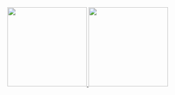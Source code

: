 
 <div>
  <a href="https://github.com/CarlosBrummer">
  <img height="180em" src="https://github-readme-stats.vercel.app/api?username=CarlosBrummer&show_icons=true&theme=dark&include_all_commits=true&count_private=true"/>
  <img height="180em" src="https://github-readme-stats.vercel.app/api/top-langs/?username=CarlosBrummer&layout=compact&langs_count=16&theme=dark"/>
  
</div>
